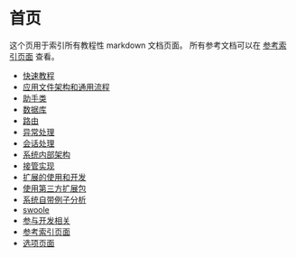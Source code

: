 # 首页

这个页用于索引所有教程性 markdown 文档页面。
所有参考文档可以在 [参考索引页面](ref/index.md) 查看。

- [快速教程](tutorial-quickstart.md)
- [应用文件架构和通用流程](tutorial-general.md)
- [助手类](tutorial-helper.md)
- [数据库](tutorial-db.md)
- [路由](tutorial-route.md)
- [异常处理](tutorial-exception.md)
- [会话处理](tutorial-session.md)
- [系统内部架构](tutorial-arch.md)
- [接管实现](tutorial-override.md)
- [扩展的使用和开发](tutorial-extension.md)
- [使用第三方扩展包](tutorial-plugin.md)
- [系统自带例子分析](tutorial-sample.md)
- [swoole](tutorial-swoole.md)
- [参与开发相关](tutorial-support.md)
- [参考索引页面](ref/index.md)
- [选项页面](ref/options.md)